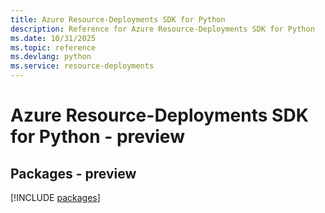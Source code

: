 ```yaml
---
title: Azure Resource-Deployments SDK for Python
description: Reference for Azure Resource-Deployments SDK for Python
ms.date: 10/31/2025
ms.topic: reference
ms.devlang: python
ms.service: resource-deployments
---
```

# Azure Resource-Deployments SDK for Python - preview
## Packages - preview
[!INCLUDE [packages](resource-deployments-index.md)]